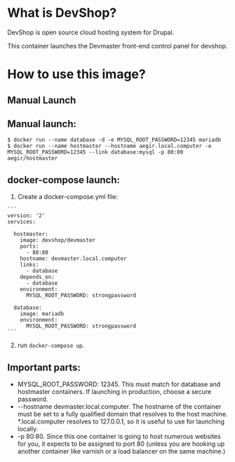 # What is DevShop?

DevShop is open source cloud hosting system for Drupal.

This container launches the Devmaster front-end control panel for devshop.

# How to use this image?

## Manual Launch

## Manual launch:

    $ docker run --name database -d -e MYSQL_ROOT_PASSWORD=12345 mariadb 
    $ docker run --name hostmaster --hostname aegir.local.computer -e MYSQL_ROOT_PASSWORD=12345 --link database:mysql -p 80:80 aegir/hostmaster
    
## docker-compose launch:

  1. Create a docker-compose.yml file:

    ```
    version: '2'
    services:
    
      hostmaster:
        image: devshop/devmaster
        ports:
          - 80:80
        hostname: devmaster.local.computer
        links:
          - database
        depends_on:
          - database
        environment:
          MYSQL_ROOT_PASSWORD: strongpassword

      database:
        image: mariadb
        environment:
          MYSQL_ROOT_PASSWORD: strongpassword
    ```
  2. run `docker-compose up`.
  
## Important parts:

  - MYSQL_ROOT_PASSWORD: 12345.  This must match for database and hostmaster containers.  If launching in production, choose a secure password.
  - --hostname devmaster.local.computer.  The hostname of the container must be set to a fully qualified domain that resolves to the host machine.  *.local.computer resolves to 127.0.0.1, so it is useful to use for launching locally.
  - -p 80:80.  Since this one container is going to host numerous websites for you, it expects to be assigned to port 80 (unless you are hooking up another container like varnish or a load balancer on the same machine.)
